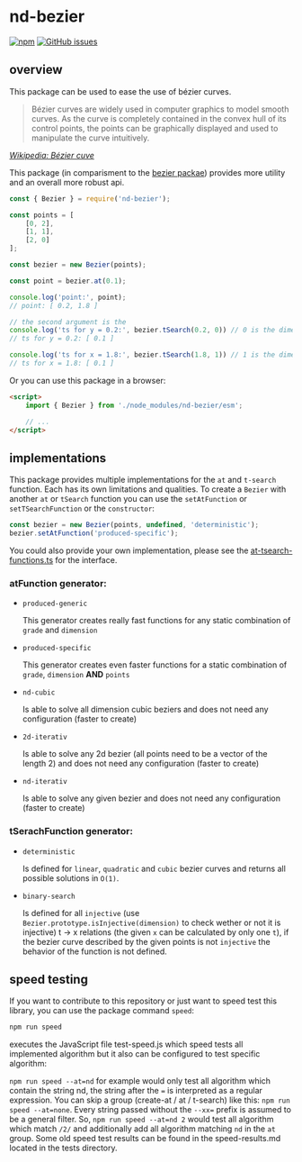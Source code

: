 # nd-bezier

[![npm](https://img.shields.io/npm/v/nd-bezier.svg)](https://www.npmjs.com/package/nd-bezier)
[![GitHub issues](https://img.shields.io/github/issues/Feirell/nd-bezier.svg)](https://github.com/Feirell/nd-bezier/issues)

## overview

This package can be used to ease the use of bézier curves.

> Bézier curves are widely used in computer graphics to model smooth curves. As the curve is completely contained in the convex hull of its control points, the points can be graphically displayed and used to manipulate the curve intuitively.

*[Wikipedia: Bézier cuve](https://en.wikipedia.org/wiki/B%C3%A9zier_curve#Applications)*

This package (in comparisment to the [bezier packae](https://www.npmjs.com/package/bezier)) provides more utility and an overall more robust api.

```javascript
const { Bezier } = require('nd-bezier');

const points = [
    [0, 2],
    [1, 1],
    [2, 0]
];

const bezier = new Bezier(points);

const point = bezier.at(0.1);

console.log('point:', point);
// point: [ 0.2, 1.8 ]

// the second argument is the 
console.log('ts for y = 0.2:', bezier.tSearch(0.2, 0)) // 0 is the dimension of the given search value
// ts for y = 0.2: [ 0.1 ]

console.log('ts for x = 1.8:', bezier.tSearch(1.8, 1)) // 1 is the dimension of the given search value
// ts for x = 1.8: [ 0.1 ]

```

Or you can use this package in a browser: 

```html
<script>
    import { Bezier } from './node_modules/nd-bezier/esm';

    // ...
</script>
```

## implementations

This package provides multiple implementations for the `at` and `t-search` function. Each has its own limitations and qualities. To create a `Bezier` with another `at` or `tSearch` function you can use the `setAtFunction` or `setTSearchFunction` or the `constructor`:

```javascript
const bezier = new Bezier(points, undefined, 'deterministic');
bezier.setAtFunction('produced-specific');
```

You could also provide your own implementation, please see the [at-tsearch-functions.ts](https://github.com/Feirell/nd-bezier/blob/master/lib/at-tsearch-functions.ts) for the interface.

### atFunction generator:

- `produced-generic`

    This generator creates really fast functions for any static combination of `grade` and `dimension` 

- `produced-specific`

    This generator creates even faster functions for a static combination of `grade`, `dimension` **AND** `points`

- `nd-cubic`

    Is able to solve all dimension cubic beziers and does not need any configuration (faster to create)

- `2d-iterativ`

    Is able to solve any 2d bezier (all points need to be a vector of the length 2) and does not need any configuration (faster to create)

- `nd-iterativ`

    Is able to solve any given bezier and does not need any configuration (faster to create)

### tSerachFunction generator: 

- `deterministic`

    Is defined for `linear`, `quadratic` and `cubic` bezier curves and returns all possible solutions in `O(1)`.

- `binary-search`

    Is defined for all `injective` (use `Bezier.prototype.isInjective(dimension)` to check wether or not it is injective) t -> x relations (the given `x` can be calculated by only one `t`), if the bezier curve described by the given points is not `injective` the behavior of the function is not defined.

## speed testing

If you want to contribute to this repository or just want to speed test this library, you can use the package command `speed`:

```javascript
npm run speed
```

executes the JavaScript file test-speed.js which speed tests all implemented algorithm but it also can be configured to test specific algorithm:

`npm run speed --at=nd` for example would only test all algorithm which contain the string nd, the string after the `=` is interpreted as a regular expression. You can skip a group (create-at / at / t-search) like this: `npm run speed --at=none`. Every string passed without the `--xx=` prefix is assumed to be a general filter. So, `npm run speed --at=nd 2` would test all algorithm which match `/2/` and additionally add all algorithm matching `nd` in the `at` group.
Some old speed test results can be found in the speed-results.md located in the tests directory.
